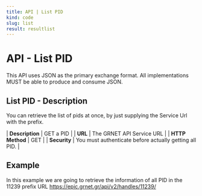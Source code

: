 ```yaml
---
title: API | List PID
kind: code
slug: list
result: resultlist
---
```


# API - List PID

This API uses JSON as the primary exchange format. All implementations MUST be able to produce and consume JSON.

## List PID - Description
You can retrieve the list of pids at once, by just supplying the Service Url with the prefix. 

| **Description** | GET a PID |
| **URL**         | The GRNET API Service URL  |
| **HTTP Method** | GET                         |
| **Security**    | You must authenticate before actually getting all PID. |


## Example

In this example we are going to retrieve the information of all PID in the 11239 prefix URL https://epic.grnet.gr/api/v2/handles/11239/


